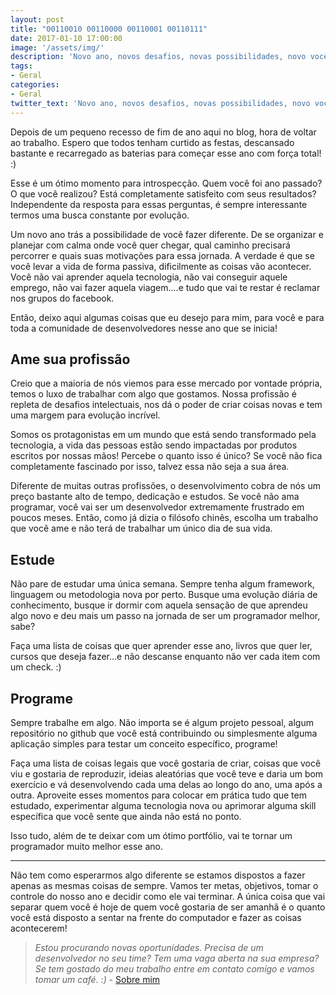 ```yaml
---
layout: post
title: "00110010 00110000 00110001 00110111"
date: 2017-01-10 17:00:00
image: '/assets/img/'
description: 'Novo ano, novos desafios, novas possibilidades, novo você.'
tags:
- Geral
categories:
- Geral
twitter_text: 'Novo ano, novos desafios, novas possibilidades, novo você.'
---
```


Depois de um pequeno recesso de fim de ano aqui no blog, hora de voltar ao trabalho. Espero que todos tenham curtido as festas, descansado bastante e recarregado as baterias para começar esse ano com força total! :)

Esse é um ótimo momento para introspecção. Quem você foi ano passado? O que você realizou? Está completamente satisfeito com seus resultados? Independente da resposta para essas perguntas, é sempre interessante termos uma busca constante por evolução.

Um novo ano trás a possibilidade de você fazer diferente. De se organizar e planejar com calma onde você quer chegar, qual caminho precisará percorrer e quais suas motivações para essa jornada. A verdade é que se você levar a vida de forma passiva, dificilmente as coisas vão acontecer. Você não vai aprender aquela tecnologia, não vai conseguir aquele emprego, não vai fazer aquela viagem....e tudo que vai te restar é reclamar nos grupos do facebook.

Então, deixo aqui algumas coisas que eu desejo para mim, para você e para toda a comunidade de desenvolvedores nesse ano que se inicia!

## Ame sua profissão

Creio que a maioria de nós viemos para esse mercado por vontade própria, temos o luxo de trabalhar com algo que gostamos. Nossa profissão é repleta de desafios intelectuais, nos dá o poder de criar coisas novas e tem uma margem para evolução incrível.

Somos os protagonistas em um mundo que está sendo transformado pela tecnologia, a vida das pessoas estão sendo impactadas por produtos escritos por nossas mãos! Percebe o quanto isso é único? Se você não fica completamente fascinado por isso, talvez essa não seja a sua área.

Diferente de muitas outras profissões, o desenvolvimento cobra de nós um preço bastante alto de tempo, dedicação e estudos. Se você não ama programar, você vai ser um desenvolvedor extremamente frustrado em poucos meses. Então, como já dizia o filósofo chinês, escolha um trabalho que você ame e não terá de trabalhar um único dia de sua vida.

## Estude

Não pare de estudar uma única semana. Sempre tenha algum framework, linguagem ou metodologia nova por perto. Busque uma evolução diária de conhecimento, busque ir dormir com aquela sensação de que aprendeu algo novo e deu mais um passo na jornada de ser um programador melhor, sabe?

Faça uma lista de coisas que quer aprender esse ano, livros que quer ler, cursos que deseja fazer...e não descanse enquanto não ver cada item com um check. :)

## Programe

Sempre trabalhe em algo. Não importa se é algum projeto pessoal, algum repositório no github que você está contribuindo ou simplesmente alguma aplicação simples para testar um conceito específico, programe!

Faça uma lista de coisas legais que você gostaria de criar, coisas que você viu e gostaria de reproduzir, ideias aleatórias que você teve e daria um bom exercício e vá desenvolvendo cada uma delas ao longo do ano, uma após a outra. Aproveite esses momentos para colocar em prática tudo que tem estudado, experimentar alguma tecnologia nova ou aprimorar alguma skill específica que você sente que ainda não está no ponto.

Isso tudo, além de te deixar com um ótimo portfólio, vai te tornar um programador muito melhor esse ano.

---

Não tem como esperarmos algo diferente se estamos dispostos a fazer apenas as mesmas coisas de sempre. Vamos ter metas, objetivos, tomar o controle do nosso ano e decidir como ele vai terminar. A única coisa que vai separar quem você é hoje de quem você gostaria de ser amanhã é o quanto você está disposto a sentar na frente do computador e fazer as coisas acontecerem!

> _Estou procurando novas oportunidades. Precisa de um desenvolvedor no seu time? Tem uma vaga aberta na sua empresa? Se tem gostado do meu trabalho entre em contato comigo e vamos tomar um café. :)_ - [Sobre mim](http://cauequeiroz.com.br/about/)

